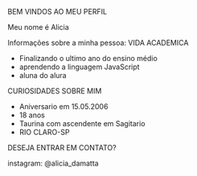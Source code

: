 BEM VINDOS AO MEU PERFIL

Meu nome é Alicia 

Informações sobre a minha pessoa:
VIDA ACADEMICA
- Finalizando o ultimo ano do ensino médio
- aprendendo a linguagem JavaScript
- aluna do alura

CURIOSIDADES SOBRE MIM
- Aniversario em 15.05.2006
- 18 anos
- Taurina com ascendente em Sagitario
- RIO CLARO-SP

 DESEJA ENTRAR EM CONTATO?

instagram: @alicia_damatta

